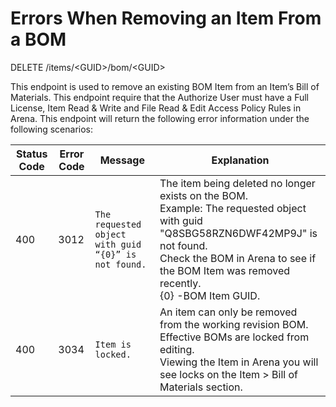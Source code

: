 # Errors When Removing an Item From a BOM
DELETE /items/&lt;GUID&gt;/bom/&lt;GUID&gt;

This endpoint is used to remove an existing BOM Item from an Item’s Bill of Materials.  This endpoint require that the Authorize User must have a Full License, Item Read & Write and File Read & Edit Access Policy Rules in Arena. This endpoint will return the following error information under the following scenarios:


| Status Code<br> | Error Code<br> | Message<br> | Explanation<br> |
|  --- |  --- |  --- |  --- | 
| 400<br> | 3012<br> |  ```The requested object with guid “{0}” is not found.``` | The item being deleted no longer exists on the BOM.<br>Example: The requested object with guid \"Q8SBG58RZN6DWF42MP9J\" is not found.<br>Check the BOM in Arena to see if the BOM Item was removed recently.<br>\{0\} \-BOM Item GUID.<br> |
| 400<br> | 3034<br> |  ```Item is locked.``` | An item can only be removed from the working revision BOM. Effective BOMs are locked from editing.<br>Viewing the Item in Arena you will see locks on the Item &gt; Bill of Materials section.<br> |

